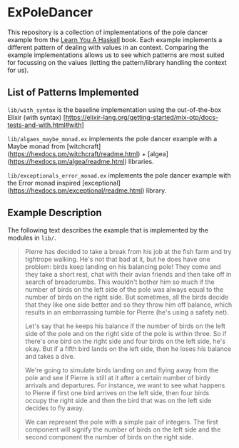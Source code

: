 # ExPoleDancer

This repository is a collection of implementations of the pole dancer example
from the [Learn You A Haskell](http://learnyouahaskell.com/) book.  Each
example implements a different pattern of dealing with values in an context.
Comparing the example implementations allows us to see which patterns are most
suited for focussing on the values (letting the pattern/library handling the
context for us).

## List of Patterns Implemented

`lib/with_syntax` is the baseline implementation using the out-of-the-box Elixir
(with syntax)
[https://elixir-lang.org/getting-started/mix-otp/docs-tests-and-with.html#with]

`lib/algaes_maybe_monad.ex` implements the pole dancer example with a Maybe monad from
[witchcraft]
(https://hexdocs.pm/witchcraft/readme.html) +
[algea]
(https://hexdocs.pm/algea/readme.html)
libraries.

`lib/exceptionals_error_monad.ex` implements the pole dancer example with the Error monad inspired
[exceptional]
(https://hexdocs.pm/exceptional/readme.html)
library.

## Example Description

The following text describes the example that is implemented by the modules in
`lib/`.

> Pierre has decided to take a break from his job at the fish farm and try
> tightrope walking. He's not that bad at it, but he does have one problem:
> birds keep landing on his balancing pole! They come and they take a short
> rest, chat with their avian friends and then take off in search of
> breadcrumbs. This wouldn't bother him so much if the number of birds on the
> left side of the pole was always equal to the number of birds on the right
> side. But sometimes, all the birds decide that they like one side better and
> so they throw him off balance, which results in an embarrassing tumble for
> Pierre (he's using a safety net).
> 
> Let's say that he keeps his balance if the number of birds on the left side
> of the pole and on the right side of the pole is within three. So if there's
> one bird on the right side and four birds on the left side, he's okay. But if
> a fifth bird lands on the left side, then he loses his balance and takes a
> dive.
> 
> We're going to simulate birds landing on and flying away from the pole and
> see if Pierre is still at it after a certain number of birdy arrivals and
> departures. For instance, we want to see what happens to Pierre if first one
> bird arrives on the left side, then four birds occupy the right side and then
> the bird that was on the left side decides to fly away.
> 
> We can represent the pole with a simple pair of integers. The first component
> will signify the number of birds on the left side and the second component
> the number of birds on the right side.
